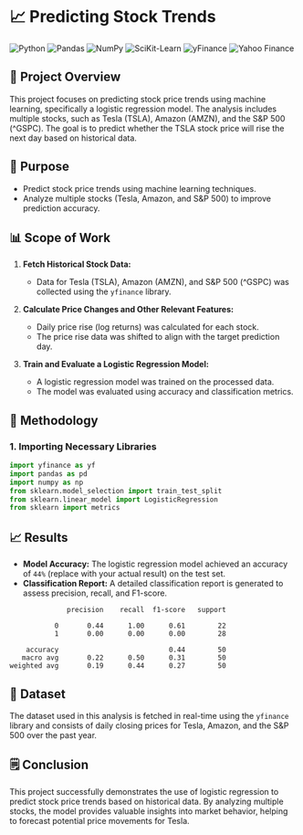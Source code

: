 # 📈 Predicting Stock Trends
![Python](https://img.shields.io/badge/Python-3.8+-blue.svg)
![Pandas](https://img.shields.io/badge/Pandas-1.2.4+-red.svg)
![NumPy](https://img.shields.io/badge/NumPy-1.19.2+-orange.svg)
![SciKit-Learn](https://img.shields.io/badge/SciKit--Learn-0.23.2+-yellow.svg)
![yFinance](https://img.shields.io/badge/yFinance-0.1.63+-green.svg)
![Yahoo Finance](https://img.shields.io/badge/Data-Yahoo%20Finance-yellow.svg)

## 🎯 Project Overview

This project focuses on predicting stock price trends using machine learning, specifically a logistic regression model. The analysis includes multiple stocks, such as Tesla (TSLA), Amazon (AMZN), and the S&P 500 (^GSPC). The goal is to predict whether the TSLA stock price will rise the next day based on historical data.

## 📝 Purpose

- Predict stock price trends using machine learning techniques.
- Analyze multiple stocks (Tesla, Amazon, and S&P 500) to improve prediction accuracy.

## 📊 Scope of Work

1. **Fetch Historical Stock Data:** 
   - Data for Tesla (TSLA), Amazon (AMZN), and S&P 500 (^GSPC) was collected using the `yfinance` library.
  
2. **Calculate Price Changes and Other Relevant Features:** 
   - Daily price rise (log returns) was calculated for each stock.
   - The price rise data was shifted to align with the target prediction day.
  
3. **Train and Evaluate a Logistic Regression Model:**
   - A logistic regression model was trained on the processed data.
   - The model was evaluated using accuracy and classification metrics.

## 🚀 Methodology

### 1. Importing Necessary Libraries

```python
import yfinance as yf
import pandas as pd
import numpy as np
from sklearn.model_selection import train_test_split
from sklearn.linear_model import LogisticRegression
from sklearn import metrics
```

## 📈 Results

- **Model Accuracy:** The logistic regression model achieved an accuracy of `44%` (replace with your actual result) on the test set.
- **Classification Report:** A detailed classification report is generated to assess precision, recall, and F1-score.
```plaintext
              precision    recall  f1-score   support

           0       0.44      1.00      0.61        22
           1       0.00      0.00      0.00        28

    accuracy                           0.44        50
   macro avg       0.22      0.50      0.31        50
weighted avg       0.19      0.44      0.27        50
```
## 📂 Dataset

The dataset used in this analysis is fetched in real-time using the `yfinance` library and consists of daily closing prices for Tesla, Amazon, and the S&P 500 over the past year.

## 🗒️ Conclusion

This project successfully demonstrates the use of logistic regression to predict stock price trends based on historical data. By analyzing multiple stocks, the model provides valuable insights into market behavior, helping to forecast potential price movements for Tesla.



